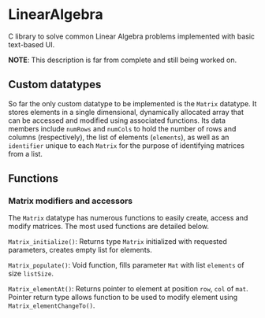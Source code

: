 # LinearAlgebra
C library to solve common Linear Algebra problems implemented with basic text-based UI. 

**NOTE**: This description is far from complete and still being worked on.

## Custom datatypes
So far the only custom datatype to be implemented is the `Matrix` datatype. It stores elements in a single dimensional, dynamically allocated array that can be accessed and modified using associated functions. Its data members include `numRows` and `numCols` to hold the number of rows and columns (respectively), the list of elements (`elements`), as well as an `identifier` unique to each `Matrix` for the purpose of identifying matrices from a list.

## Functions
### Matrix modifiers and accessors
The `Matrix` datatype has numerous functions to easily create, access and modify matrices.
The most used functions are detailed below.

`Matrix_initialize()`:
Returns type `Matrix` initialized with requested parameters, creates empty list for elements.

`Matrix_populate()`:
Void function, fills parameter `Mat` with list `elements` of size `listSize`.

`Matrix_elementAt()`:
Returns pointer to element at position `row`, `col` of `mat`. Pointer return type allows function to be used to modify element using `Matrix_elementChangeTo()`.
